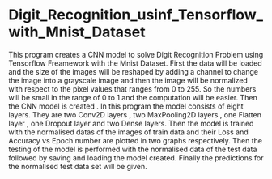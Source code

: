 # Digit_Recognition_usinf_Tensorflow_with_Mnist_Dataset
This program creates a CNN model to solve Digit Recognition Problem using Tensorflow Freamework with the Mnist Dataset. 
First the data will be loaded and the size of the images will be reshaped by adding a channel to change the image into a grayscale image and then the image will be normalized with respect to the pixel values that ranges from 0 to 255. So the numbers will be small in the range of 0 to 1 and the computation will be easier.
Then the CNN model is created . In this program the model consists of eight layers. They are two Conv2D layers , two MaxPooling2D layers , one Flatten layer , one Dropout layer and two Dense layers.
Then the model is trained with the normalised datas of the images of train data and their Loss and Accuracy vs Epoch number are plotted in two graphs respectively.
Then the testing of the model is performed with the normalised data of the test data followed by saving and loading the model created.
Finally the predictions for the normalised test data set will be given. 
